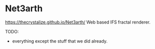 # Net3arth
https://thecrystalize.github.io/Net3arth/
Web based IFS fractal renderer.

TODO:
- everything except the stuff that we did already.
